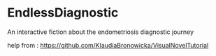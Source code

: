 # EndlessDiagnostic
An interactive fiction about the endometriosis diagnostic journey 

help from : https://github.com/KlaudiaBronowicka/VisualNovelTutorial 

